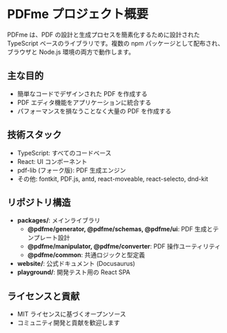 # PDFme プロジェクト概要

PDFme は、PDF の設計と生成プロセスを簡素化するために設計された TypeScript ベースのライブラリです。複数の npm パッケージとして配布され、ブラウザと Node.js 環境の両方で動作します。

## 主な目的

-   簡単なコードでデザインされた PDF を作成する
-   PDF エディタ機能をアプリケーションに統合する
-   パフォーマンスを損なうことなく大量の PDF を作成する

## 技術スタック

-   TypeScript: すべてのコードベース
-   React: UI コンポーネント
-   pdf-lib (フォーク版): PDF 生成エンジン
-   その他: fontkit, PDF.js, antd, react-moveable, react-selecto, dnd-kit

## リポジトリ構造

-   **packages/**: メインライブラリ
    -   **@pdfme/generator, @pdfme/schemas, @pdfme/ui**: PDF 生成とテンプレート設計
    -   **@pdfme/manipulator, @pdfme/converter**: PDF 操作ユーティリティ
    -   **@pdfme/common**: 共通ロジックと型定義
-   **website/**: 公式ドキュメント (Docusaurus)
-   **playground/**: 開発テスト用の React SPA

## ライセンスと貢献

-   MIT ライセンスに基づくオープンソース
-   コミュニティ開発と貢献を歓迎します 
